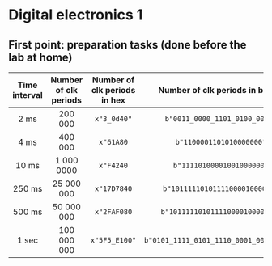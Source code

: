 # Digital electronics 1
## First point: preparation tasks (done before the lab at home)

   | **Time interval** | **Number of clk periods** | **Number of clk periods in hex** | **Number of clk periods in binary** |
   | :-: | :-: | :-: | :-: |
   | 2&nbsp;ms | 200 000 | `x"3_0d40"` | `b"0011_0000_1101_0100_0000"` |
   | 4&nbsp;ms | 400 000 | `x"61A80`   | `b"1100001101010000000"`      |
   | 10&nbsp;ms | 1 000 0000 |`x"F4240`| `b"11110100001001000000"`     |
   | 250&nbsp;ms |25 000 000|`x"17D7840`|`b"1011111010111100001000000"`|
   | 500&nbsp;ms |50 000 000|`x"2FAF080`|`b"10111110101111000010000000"`|
   | 1&nbsp;sec | 100 000 000 | `x"5F5_E100"` | `b"0101_1111_0101_1110_0001_0000_0000"` |

